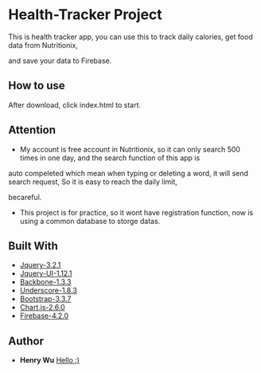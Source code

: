 # Health-Tracker Project

This is health tracker app, you can use this to track daily calories, get food data from Nutritionix,

and save your data to Firebase.

## How to use

After download, click index.html to start.

## Attention

* My account is free account in Nutritionix, so it can only search 500 times in one day, and the search function of this app is 

auto compeleted which mean when typing or deleting a word, it will send search request, So it is easy to reach the daily limit,

becareful. 

* This project is for practice, so it wont have registration function, now is using a common database to storge datas.

## Built With

* [Jquery-3.2.1](https://jquery.com/)
* [Jquery-UI-1.12.1](http://jqueryui.com/)
* [Backbone-1.3.3](http://backbonejs.org/)
* [Underscore-1.8.3](http://underscorejs.org/)
* [Bootstrap-3.3.7](http://getbootstrap.com/)
* [Chart.js-2.6.0](http://www.chartjs.org/)
* [Firebase-4.2.0](https://firebase.google.com/)

## Author

* **Henry Wu** [Hello :)](https://github.com/henry32144)